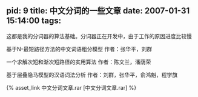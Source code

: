 pid: 9
title: 中文分词的一些文章
date: 2007-01-31 15:14:00
tags:
---

这都是我的分词器的算法基础。分词器正在开发中，由于工作的原因进度比较慢 

基于N-最短路径方法的中文词语粗分模型 
作者：张华平，刘群 

一个求解次短和渐次短路径的实用算法 
作者：陈文兰，潘荫荣 

基于层叠隐马模型的汉语词法分析 
作者：刘群，张华平，俞鸿魁，程学旗

{% asset_link 中文分词文章.rar [中文分词文章.rar] %}

